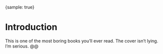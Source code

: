 {sample: true}
# Introduction

This is one of the most boring books you’ll ever read. The cover isn’t lying. I’m serious. @@